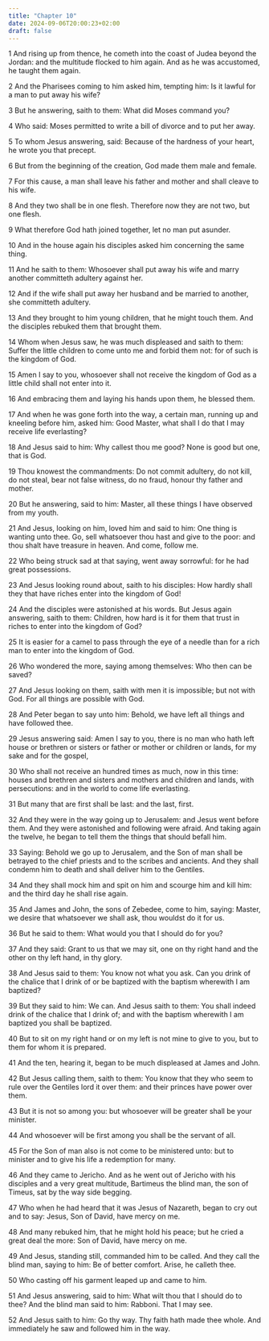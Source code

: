 ```yaml
---
title: "Chapter 10"
date: 2024-09-06T20:00:23+02:00
draft: false
---
```



1 And rising up from thence, he cometh into the coast of Judea beyond the Jordan: and the multitude flocked to him again. And as he was accustomed, he taught them again.

2 And the Pharisees coming to him asked him, tempting him: Is it lawful for a man to put away his wife?

3 But he answering, saith to them: What did Moses command you?

4 Who said: Moses permitted to write a bill of divorce and to put her away.

5 To whom Jesus answering, said: Because of the hardness of your heart, he wrote you that precept.

6 But from the beginning of the creation, God made them male and female.

7 For this cause, a man shall leave his father and mother and shall cleave to his wife.

8 And they two shall be in one flesh. Therefore now they are not two, but one flesh.

9 What therefore God hath joined together, let no man put asunder.

10 And in the house again his disciples asked him concerning the same thing.

11 And he saith to them: Whosoever shall put away his wife and marry another committeth adultery against her.

12 And if the wife shall put away her husband and be married to another, she committeth adultery.

13 And they brought to him young children, that he might touch them. And the disciples rebuked them that brought them.

14 Whom when Jesus saw, he was much displeased and saith to them: Suffer the little children to come unto me and forbid them not: for of such is the kingdom of God.

15 Amen I say to you, whosoever shall not receive the kingdom of God as a little child shall not enter into it.

16 And embracing them and laying his hands upon them, he blessed them.

17 And when he was gone forth into the way, a certain man, running up and kneeling before him, asked him: Good Master, what shall I do that I may receive life everlasting?

18 And Jesus said to him: Why callest thou me good? None is good but one, that is God.

19 Thou knowest the commandments: Do not commit adultery, do not kill, do not steal, bear not false witness, do no fraud, honour thy father and mother.

20 But he answering, said to him: Master, all these things I have observed from my youth.

21 And Jesus, looking on him, loved him and said to him: One thing is wanting unto thee. Go, sell whatsoever thou hast and give to the poor: and thou shalt have treasure in heaven. And come, follow me.

22 Who being struck sad at that saying, went away sorrowful: for he had great possessions.

23 And Jesus looking round about, saith to his disciples: How hardly shall they that have riches enter into the kingdom of God!

24 And the disciples were astonished at his words. But Jesus again answering, saith to them: Children, how hard is it for them that trust in riches to enter into the kingdom of God?

25 It is easier for a camel to pass through the eye of a needle than for a rich man to enter into the kingdom of God.

26 Who wondered the more, saying among themselves: Who then can be saved?

27 And Jesus looking on them, saith with men it is impossible; but not with God. For all things are possible with God.

28 And Peter began to say unto him: Behold, we have left all things and have followed thee.

29 Jesus answering said: Amen I say to you, there is no man who hath left house or brethren or sisters or father or mother or children or lands, for my sake and for the gospel,

30 Who shall not receive an hundred times as much, now in this time: houses and brethren and sisters and mothers and children and lands, with persecutions: and in the world to come life everlasting.

31 But many that are first shall be last: and the last, first.

32 And they were in the way going up to Jerusalem: and Jesus went before them. And they were astonished and following were afraid. And taking again the twelve, he began to tell them the things that should befall him.

33 Saying: Behold we go up to Jerusalem, and the Son of man shall be betrayed to the chief priests and to the scribes and ancients. And they shall condemn him to death and shall deliver him to the Gentiles.

34 And they shall mock him and spit on him and scourge him and kill him: and the third day he shall rise again.

35 And James and John, the sons of Zebedee, come to him, saying: Master, we desire that whatsoever we shall ask, thou wouldst do it for us.

36 But he said to them: What would you that I should do for you?

37 And they said: Grant to us that we may sit, one on thy right hand and the other on thy left hand, in thy glory.

38 And Jesus said to them: You know not what you ask. Can you drink of the chalice that I drink of or be baptized with the baptism wherewith I am baptized?

39 But they said to him: We can. And Jesus saith to them: You shall indeed drink of the chalice that I drink of; and with the baptism wherewith I am baptized you shall be baptized.

40 But to sit on my right hand or on my left is not mine to give to you, but to them for whom it is prepared.

41 And the ten, hearing it, began to be much displeased at James and John.

42 But Jesus calling them, saith to them: You know that they who seem to rule over the Gentiles lord it over them: and their princes have power over them.

43 But it is not so among you: but whosoever will be greater shall be your minister.

44 And whosoever will be first among you shall be the servant of all.

45 For the Son of man also is not come to be ministered unto: but to minister and to give his life a redemption for many.

46 And they came to Jericho. And as he went out of Jericho with his disciples and a very great multitude, Bartimeus the blind man, the son of Timeus, sat by the way side begging.

47 Who when he had heard that it was Jesus of Nazareth, began to cry out and to say: Jesus, Son of David, have mercy on me.

48 And many rebuked him, that he might hold his peace; but he cried a great deal the more: Son of David, have mercy on me.

49 And Jesus, standing still, commanded him to be called. And they call the blind man, saying to him: Be of better comfort. Arise, he calleth thee.

50 Who casting off his garment leaped up and came to him.

51 And Jesus answering, said to him: What wilt thou that I should do to thee? And the blind man said to him: Rabboni. That I may see.

52 And Jesus saith to him: Go thy way. Thy faith hath made thee whole. And immediately he saw and followed him in the way.

